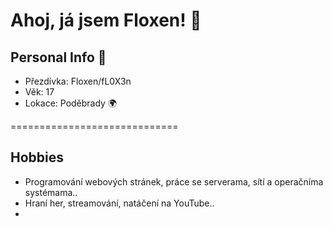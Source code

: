# Ahoj, já jsem Floxen! 👋

## Personal Info 🌟

- Přezdívka: Floxen/fL0X3n
- Věk: 17
- Lokace: Poděbrady 🌍

=============================

## Hobbies

- Programování webových stránek, práce se serverama, sítí a operačníma systémama..
- Hraní her, streamování, natáčení na YouTube..
- 
